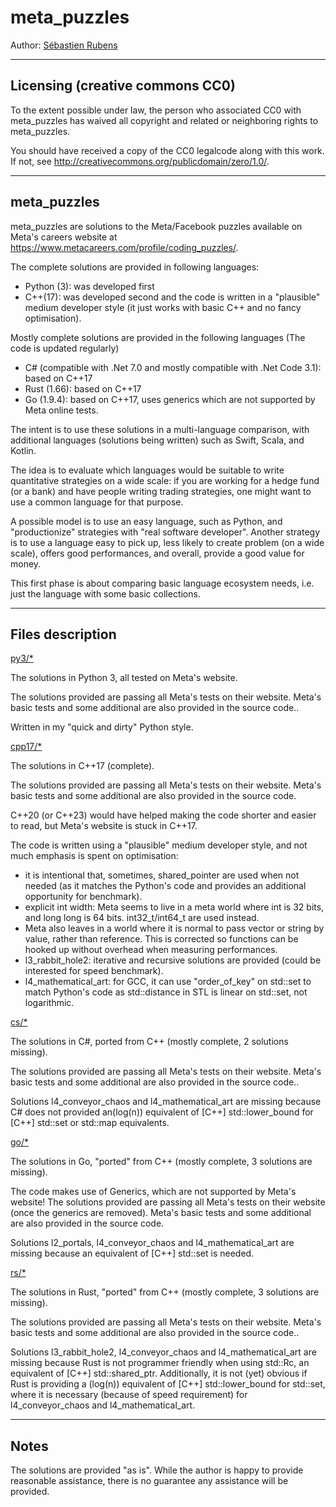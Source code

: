 # meta_puzzles

Author: [Sébastien Rubens](https://www.linkedin.com/in/sebastienrubens/)

----

## Licensing (creative commons CC0)

To the extent possible under law, the person who associated CC0 with
meta_puzzles has waived all copyright and related or neighboring rights
to meta_puzzles.

You should have received a copy of the CC0 legalcode along with this
work.  If not, see <http://creativecommons.org/publicdomain/zero/1.0/>.

----

## meta_puzzles

meta_puzzles are solutions to the Meta/Facebook puzzles available on Meta's careers website at https://www.metacareers.com/profile/coding_puzzles/.

The complete solutions are provided in following languages:
* Python (3): was developed first
* C\++(17): was developed second and the code is written in a "plausible" medium developer style (it just works with basic C++ and no fancy optimisation).

Mostly complete solutions are provided in the following languages (The code is updated regularly)
* C# (compatible with .Net 7.0 and mostly compatible with .Net Code 3.1): based on C\++17
* Rust (1.66): based on C\++17
* Go (1.9.4): based on C\++17, uses generics which are not supported by Meta online tests.

The intent is to use these solutions in a multi-language comparison, with additional languages (solutions being written) such as Swift, Scala, and Kotlin.

The idea is to evaluate which languages would be suitable to write quantitative strategies on a wide scale:  if you are working for a hedge fund (or a bank) and have people writing trading strategies, one might want to use a common language for that purpose.

A possible model is to use an easy language, such as Python, and "productionize" strategies with "real software developer".  Another strategy is to use a language easy to pick up, less likely to create problem (on a wide scale), offers good performances, and overall, provide a good value for money.

This first phase is about comparing basic language ecosystem needs, i.e. just the language with some basic collections.


----
## Files description


<u>py3/*</u>

The solutions in Python 3, all tested on Meta's website.

The solutions provided are passing all Meta's tests on their website. Meta's basic tests and some additional are also provided in the source code..

Written in my "quick and dirty" Python style.


<u>cpp17/*</u>

The solutions in C\++17 (complete).

The solutions provided  are passing all Meta's tests on their website. Meta's basic tests and some additional are also provided in the source code.

C\++20 (or C\++23) would have helped making the code shorter and easier to read, but Meta's website is stuck in C\++17.

The code is written using a "plausible" medium developer style, and not much emphasis is spent on optimisation:
* it is intentional that, sometimes, shared_pointer are used when not needed (as it matches the Python's code and provides an additional opportunity for  benchmark).
* explicit int width: Meta seems to live in a meta  world where int is 32 bits, and long long is 64 bits.  int32_t/int64_t are used instead.
* Meta also leaves in a world where it is normal to pass vector or string by value, rather than reference.  This is corrected so functions can be hooked up without overhead when measuring performances.
* l3_rabbit_hole2: iterative and recursive solutions are provided (could be interested for speed benchmark).
* l4_mathematical_art: for GCC, it can use "order_of_key" on std::set to match Python's code as std::distance in STL is linear on std::set, not logarithmic.


<u>cs/*</u>

The solutions in C#, ported from C++ (mostly complete, 2 solutions missing).

The solutions provided are passing all Meta's tests on their website. Meta's basic tests and some additional are also provided in the source code..

Solutions l4_conveyor_chaos and l4_mathematical_art are missing because C# does not provided an(log(n)) equivalent of [C\++] std::lower_bound for [C\++] std::set or std::map equivalents.


<u>go/*</u>

The solutions in Go, "ported" from C++ (mostly complete, 3 solutions are missing).

The code makes use of Generics, which are not supported by Meta's website!
The solutions provided are passing all Meta's tests on their website (once the generics are removed). Meta's basic tests and some additional are also provided in the source code.

Solutions l2_portals, l4_conveyor_chaos and l4_mathematical_art are missing because an equivalent of [C\++] std::set is needed.


<u>rs/*</u>

The solutions in Rust, "ported" from C++ (mostly complete, 3 solutions are missing).

The solutions provided are passing all Meta's tests on their website. Meta's basic tests and some additional are also provided in the source code..

Solutions l3_rabbit_hole2, l4_conveyor_chaos and l4_mathematical_art are missing because Rust is not programmer friendly when using std::Rc, an equivalent of [C\++] std::shared_ptr.
Additionally, it is not (yet) obvious if Rust is providing a (log(n)) equivalent of [C\++] std::lower_bound for std::set, where it is necessary (because of speed requirement) for l4_conveyor_chaos and l4_mathematical_art.


----

## Notes

The solutions are  provided "as is". While the author is happy to provide reasonable
assistance, there is no guarantee any assistance will be provided.
